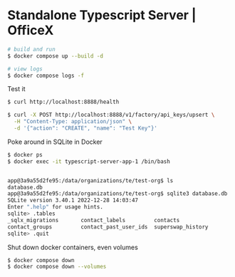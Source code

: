 # Standalone Typescript Server | OfficeX

```sh
# build and run
$ docker compose up --build -d

# view logs
$ docker compose logs -f
```

Test it

```sh
$ curl http://localhost:8888/health

$ curl -X POST http://localhost:8888/v1/factory/api_keys/upsert \
  -H "Content-Type: application/json" \
  -d '{"action": "CREATE", "name": "Test Key"}'
```

Poke around in SQLite in Docker

```sh
$ docker ps
$ docker exec -it typescript-server-app-1 /bin/bash


app@3a9a55d2fe95:/data/organizations/te/test-org$ ls
database.db
app@3a9a55d2fe95:/data/organizations/te/test-org$ sqlite3 database.db
SQLite version 3.40.1 2022-12-28 14:03:47
Enter ".help" for usage hints.
sqlite> .tables
_sqlx_migrations       contact_labels         contacts
contact_groups         contact_past_user_ids  superswap_history
sqlite> .quit
```

Shut down docker containers, even volumes

```sh
$ docker compose down
$ docker compose down --volumes
```

